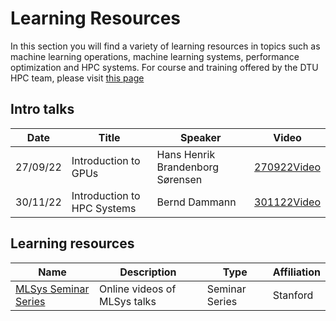 # Learning Resources

In this section you will find a variety of learning resources in topics such as machine learning operations, machine learning systems, performance optimization and HPC systems. For course and training offered by the DTU HPC team, please visit [this page](https://www.hpc.dtu.dk/?page_id=105)

## Intro talks

Date     | Title                       | Speaker                          | Video
-------- | --------------------------- | -------------------------------- | ---
27/09/22 | Introduction to GPUs        | Hans Henrik Brandenborg Sørensen | [270922Video](https://youtu.be/maCqve4VzhE)
30/11/22 | Introduction to HPC Systems | Bernd Dammann                    | [301122Video](https://youtu.be/HJ2qeROTcu4)

## Learning resources

Name | Description | Type | Affiliation
--- | --- | --- | ---
[MLSys Seminar Series](https://www.youtube.com/watch?v=OEiNnfdxBRE&list=PLSrTvUm384I9PV10koj_cqit9OfbJXEkq) | Online videos of MLSys talks | Seminar Series | Stanford
